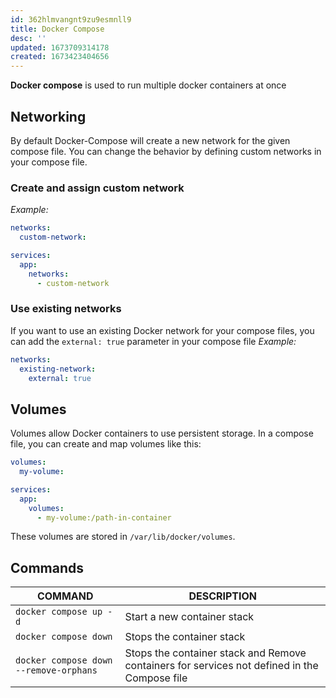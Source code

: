 ```yaml
---
id: 362hlmvangnt9zu9esmnll9
title: Docker Compose
desc: ''
updated: 1673709314178
created: 1673423404656
---
```


**Docker compose** is used to run multiple docker containers at once

## Networking

By default Docker-Compose will create a new network for the given compose file. You can change the behavior by defining custom networks in your compose file.

### Create and assign custom network

*Example:*

```yaml
networks:
  custom-network:

services:
  app:
    networks:
      - custom-network
```

### Use existing networks

If you want to use an existing Docker network for your compose files, you can add the `external: true` parameter in your compose file
*Example:*

```yaml
networks:
  existing-network:
    external: true
```

## Volumes

Volumes allow Docker containers to use persistent storage. In a compose file, you can create and map volumes like this:

```yaml
volumes:
  my-volume:

services:
  app:
    volumes:
      - my-volume:/path-in-container
```

These volumes are stored in `/var/lib/docker/volumes`.

## Commands

COMMAND | DESCRIPTION
---|---
`docker compose up -d` | Start a new container stack
`docker compose down` | Stops the container stack
`docker compose down --remove-orphans` | Stops the container stack and Remove containers for services not defined in the Compose file
